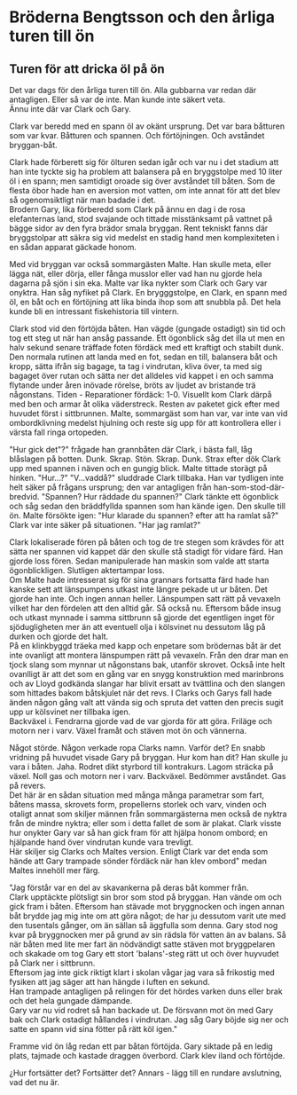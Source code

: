 # Bröderna Bengtsson och den årliga turen till ön

## Turen för att dricka öl på ön

Det var dags för den årliga turen till ön.  Alla gubbarna var redan där antagligen.  Eller så var de inte.  Man kunde inte säkert veta.  
Ännu inte där var Clark och Gary.  

Clark var beredd med en spann öl av okänt ursprung.  Det var bara båtturen som var kvar.  Båtturen och spannen.  Och förtöjningen.  Och avståndet bryggan-båt.

Clark hade förberett sig för ölturen sedan igår och var nu i det stadium att han inte tyckte sig ha problem att balansera på en bryggstolpe med 10 liter öl i en spann; men samtidigt oroade sig över avståndet till båten.  Som de flesta öbor hade han en aversion mot vatten, om inte annat för att det blev så ogenomsiktligt när man badade i det.  
Brodern Gary, lika förberedd som Clark på ännu en dag i de rosa elefanternas land, stod svajande och tittade misstänksamt på vattnet på bägge sidor av den fyra brädor smala bryggan.  Rent tekniskt fanns där bryggstolpar att säkra sig vid medelst en stadig hand men komplexiteten i en sådan apparat gäckade honom.  

Med vid bryggan var också sommargästen Malte.  Han skulle meta, eller lägga nät, eller dörja, eller fånga musslor eller vad han nu gjorde hela dagarna på sjön i sin eka.  Malte var lika nykter som Clark och Gary var onyktra.  Han såg nyfiket på Clark.  En brygggstolpe, en Clark, en spann med öl, en båt och en förtöjning att lika binda ihop som att snubbla på.  Det hela kunde bli en intressant fiskehistoria till vintern.

Clark stod vid den förtöjda båten.  Han vägde (gungade ostadigt) sin tid och tog ett steg ut när han ansåg passande.  Ett ögonblick såg det illa ut men en halv sekund senare träffade foten fördäck med ett kraftigt och stabilt dunk.  
Den normala rutinen att landa med en fot, sedan en till, balansera båt och kropp, sätta ifrån sig bagage, ta tag i vindrutan, kliva över, ta med sig bagaget över rutan och sätta ner det alldeles vid kappet i en och samma flytande under åren inövade rörelse, bröts av ljudet av bristande trä någonstans.
Tiden - Reparationer fördäck: 1-0.
Visuellt kom Clark därpå med ben och armar åt olika väderstreck.  Resten av paketet gick efter med huvudet först i sittbrunnen.  Malte, sommargäst som han var, var inte van vid ombordklivning medelst hjulning och reste sig upp för att kontrollera eller i värsta fall ringa ortopeden.

"Hur gick det"?" frågade han grannbåten där Clark, i bästa fall, låg blåslagen på botten.  Dunk.  Skrap.  Stön.  Skrap.  Dunk.  Strax efter dök Clark upp med spannen i näven och en gungig blick.
Malte tittade storägt på hinken.
"Hur...?"
"V...vaddå?" sluddrade Clark tillbaka.  Han var tydligen inte helt säker på frågans ursprung; den var antagligen från han-som-stod-där-bredvid.
"Spannen?  Hur räddade du spannen?"
Clark tänkte ett ögonblick och såg sedan den bräddfyllda spannen som han kände igen.  Den skulle till ön.
Malte försökte igen: "Hur klarade du spannen? efter att ha ramlat så?"
Clark var inte säker på situationen.
"Har jag ramlat?"

Clark lokaliserade fören på båten och tog de tre stegen som krävdes för att sätta ner spannen vid kappet där den skulle stå stadigt för vidare färd.  Han gjorde loss fören.  Sedan manipulerade han maskin som valde att starta ögonblickligen.  Slutligen aktertampar loss.  
Om Malte hade intresserat sig för sina grannars fortsatta färd hade han kanske sett att länspumpens utkast inte längre pekade ut ur båten.  Det gjorde han inte.  Och ingen annan heller.  Länspumpen satt rätt på vevaxeln vilket har den fördelen att den alltid går.  Så också nu.  Eftersom både insug och utkast mynnade i samma sittbrunn så gjorde det egentligen inget för sjödugligheten mer än att eventuell olja i kölsvinet nu dessutom låg på durken och gjorde det halt.  
	På en klinkbyggd träeka med kapp och enpetare som brödernas båt är det inte ovanligt att montera länspumpen rätt på vevaxeln.  Från den drar man en tjock slang som mynnar ut någonstans bak, utanför skrovet.  Också inte helt ovanlligt är att det som en gång var en snygg konstruktion med marinbrons och av Lloyd godkända slangar har blivit ersatt av tvättlina och den slangen som hittades bakom båtskjulet när det revs.  I Clarks och Garys fall hade änden någon gång valt att vända sig och spruta det vatten den precis sugit upp ur kölsvinet ner tillbaka igen.  
	Backväxel i.  Fendrarna gjorde vad de var gjorda för att göra.  Friläge och motorn ner i varv.  Växel framåt och stäven mot ön och vännerna.

Något störde.  Någon verkade ropa Clarks namn.  Varför det?  En snabb vridning på huvudet visade Gary på bryggan.  Hur kom han dit?  Han skulle ju vara i båten.  Jaha.  Rodret dikt styrbord till kontrakurs.  Lagom sträcka på växel.  Noll gas och motorn ner i varv.  Backväxel.  Bedömmer avståndet.  Gas på revers.  
Det här är en sådan situation med många många parametrar som fart, båtens massa, skrovets form, propellerns storlek och varv, vinden och otaligt annat som skiljer männen från sommargästerna men också de nyktra från de mindre nyktra; eller som i detta fallet de som är plakat.  Clark visste hur onykter Gary var så han gick fram för att hjälpa honom ombord; en hjälpande hand över vindrutan kunde vara trevligt.  
Här skiljer sig Clarks och Maltes version.  Enligt Clark var det enda som hände att Gary trampade sönder fördäck när han klev ombord" medan Maltes innehöll mer färg.  

"Jag förstår var en del av skavankerna på deras båt kommer från.  
Clark upptäckte plötsligt sin bror som stod på bryggan.  Han vände om och gick fram i båten.  Eftersom han stävade mot bryggnocken och ingen annan båt brydde jag mig inte om att göra något; de har ju dessutom varit ute med den tusentals gånger, om än sällan så äggfulla som denna.  Gary stod nog kvar på bryggnocken mer på grund av sin rädsla för vatten än av balans.  Så när båten med lite mer fart än nödvändigt satte stäven mot bryggpelaren och skakade om tog Gary ett stort 'balans'-steg rätt ut och över huyvudet på Clark ner i sittbrunn.  
Eftersom jag inte gick riktigt klart i skolan vågar jag vara så frikostig med fysiken att jag säger att han hängde i luften en sekund.  
Han trampade antagligen på relingen för det hördes varken duns eller brak och det hela gungade dämpande.  
Gary var nu vid rodret så han backade ut. De försvann mot ön med Gary bak och Clark ostadigt hållandes i vindrutan.  Jag såg Gary böjde sig ner och satte en spann vid sina fötter på rätt köl igen."

Framme vid ön låg redan ett par båtan förtöjda.  Gary siktade på en ledig plats, tajmade och kastade draggen överbord.  Clark klev iland och förtöjde.

¿Hur fortsätter det? Fortsätter det? Annars - lägg till en rundare avslutning, vad det nu är.

